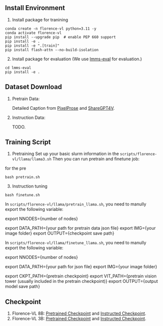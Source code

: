 ## Install Environment

1. Install package for tranining
```Shell
conda create -n florence-vl python=3.11 -y
conda activate florence-vl
pip install --upgrade pip  # enable PEP 660 support
pip install -e .
pip install -e ".[train]"
pip install flash-attn --no-build-isolation
```

2. Install package for evaluation (We use [lmms-eval](https://github.com/EvolvingLMMs-Lab/lmms-eval) for evaluation.)
```
cd lmms-eval
pip install -e .
```


## Dataset Download

1. Pretrain Data:

   Detailed Caption from [PixelProse](https://huggingface.co/datasets/tomg-group-umd/pixelprose) and [ShareGPT4V](https://huggingface.co/datasets/Lin-Chen/ShareGPT4V).

2. Instruction Data:

   TODO.

## Training Script
1. Pretraining
Set up your basic slurm information in the  ```scripts/florence-vl/llama/llama3.sh```
Then you can run pretrain and finetune job:

for the pre
```Shell
bash pretrain.sh
```
3. Instruction tuning
```Shell
bash finetune.sh
```

In ```scripts/florence-vl/llama/pretrain_llama.sh```, you need to manully export the following variable:


export NNODES={number of nodes}

export DATA_PATH={your path for pretrain data json file}
export IMG={your image folder}
export OUTPUT={checkpoint save path}



In ```scripts/florence-vl/llama/finetune_llama.sh```, you need to manully export the following variable:



export NNODES={number of nodes}

export DATA_PATH={your path for json file}
export IMG={your image folder}


export CKPT_PATH={pretrain checkpoint}
export VIT_PATH={pretrain vision tower (usually included in the pretrain checkpoint)}
export OUTPUT={output model save path}




## Checkpoint 

1. Florence-VL 8B: [Pretrained Checkpoint](https://huggingface.co/jiuhai/florence-llama-pretrain) and [Instructed Checkpoint](https://huggingface.co/jiuhai/florence-llama-llava-sft).
2. Florence-VL 3B: [Pretrained Checkpoint](https://huggingface.co/jiuhai/florence-phi-pretrain) and [Instructed Checkpoint](https://huggingface.co/jiuhai/florence-llama-ms).






